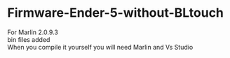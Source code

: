 # Firmware-Ender-5-without-BLtouch
For Marlin 2.0.9.3 <br>
bin files added <br>
When you compile it yourself you will need Marlin and Vs Studio <br>
